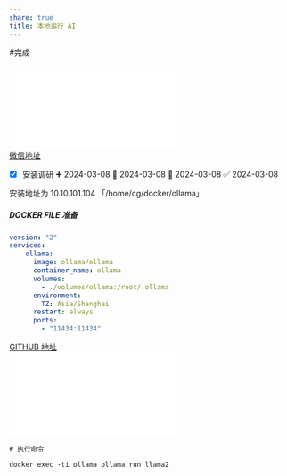 ```yaml
---  
share: true  
title: 本地运行 AI  
---  
```

  
  
#完成   
  
![43.7k star! 轻松在本地运行Llama2、Gemma等多种大模型，无需GPU！ (2024_3_8 上午10_54_45).html](./43.7k%20star!%20%E8%BD%BB%E6%9D%BE%E5%9C%A8%E6%9C%AC%E5%9C%B0%E8%BF%90%E8%A1%8CLlama2%E3%80%81Gemma%E7%AD%89%E5%A4%9A%E7%A7%8D%E5%A4%A7%E6%A8%A1%E5%9E%8B%EF%BC%8C%E6%97%A0%E9%9C%80GPU%EF%BC%81%20(2024_3_8%20%E4%B8%8A%E5%8D%8810_54_45).html.md)  
[微信地址](https://mp.weixin.qq.com/s/CqtvMA5jjJivudcHyd2Mag)  
  
  
- [x] 安装调研 ➕ 2024-03-08 🛫 2024-03-08 📅 2024-03-08 ✅ 2024-03-08  
  
安装地址为 10.10.101.104 「/home/cg/docker/ollama」  
##### DOCKER FILE 准备  
  
```yaml  
version: "2"  
services:  
    ollama:  
      image: ollama/ollama  
      container_name: ollama  
      volumes:  
        - ./volumes/ollama:/root/.ollama  
      environment:  
        TZ: Asia/Shanghai  
      restart: always  
      ports:  
        - "11434:11434"  
```  
  
  
[GITHUB 地址](https://hub.docker.com/r/ollama/ollama)  
![ollama_ollama - Docker Image _ Docker Hub (2024_3_8 上午11_05_58).html](./ollama_ollama%20-%20Docker%20Image%20_%20Docker%20Hub%20(2024_3_8%20%E4%B8%8A%E5%8D%8811_05_58).html.md)  
  
```shell  
# 执行命令  
  
docker exec -ti ollama ollama run llama2  
```  
  
